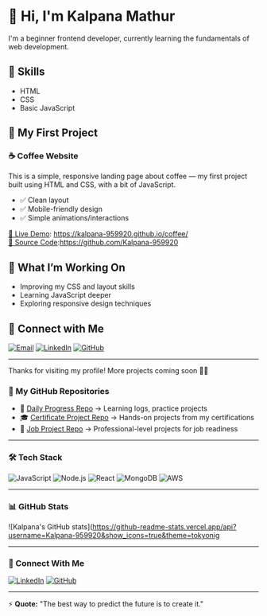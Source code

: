 # 👋 Hi, I'm Kalpana Mathur

I'm a beginner frontend developer, currently learning the fundamentals of web development.

## 🌱 Skills

- HTML
- CSS
- Basic JavaScript

## 📁 My First Project

### ☕ Coffee Website

This is a simple, responsive landing page about coffee — my first project built using HTML and CSS, with a bit of JavaScript.

- ✅ Clean layout
- ✅ Mobile-friendly design
- ✅ Simple animations/interactions

[🔗 Live Demo](#): https://kalpana-959920.github.io/coffee/  
[📂 Source Code](#):https://github.com/Kalpana-959920

## 🚀 What I’m Working On

- Improving my CSS and layout skills  
- Learning JavaScript deeper  
- Exploring responsive design techniques

## 🔗 Connect with Me

[![Email](https://img.shields.io/badge/Email-D14836?style=for-the-badge&logo=gmail&logoColor=white)](mailto:kalpanamathur@gmail.com)
[![LinkedIn](https://img.shields.io/badge/LinkedIn-0A66C2?style=for-the-badge&logo=linkedin&logoColor=white)](https://www.linkedin.com/in/your-profile)
[![GitHub](https://img.shields.io/badge/GitHub-181717?style=for-the-badge&logo=github&logoColor=white)](https://github.com/Kalpana-959920)

---

Thanks for visiting my profile! More projects coming soon 👨‍💻

### 📂 My GitHub Repositories
- 📌 [Daily Progress Repo](https://github.com/your-username/daily-progress) → Learning logs, practice projects
- 🎓 [Certificate Project Repo](https://github.com/your-username/certifications) → Hands-on projects from my certifications
- 💼 [Job Project Repo](https://github.com/your-username/job-projects) → Professional-level projects for job readiness

---

### 🛠️ Tech Stack
![JavaScript](https://img.shields.io/badge/JavaScript-F7DF1E?style=for-the-badge&logo=javascript&logoColor=black)
![Node.js](https://img.shields.io/badge/Node.js-339933?style=for-the-badge&logo=nodedotjs&logoColor=white)
![React](https://img.shields.io/badge/React-20232A?style=for-the-badge&logo=react&logoColor=61DAFB)
![MongoDB](https://img.shields.io/badge/MongoDB-47A248?style=for-the-badge&logo=mongodb&logoColor=white)
![AWS](https://img.shields.io/badge/AWS-FF9900?style=for-the-badge&logo=amazonaws&logoColor=white)

---

### 📊 GitHub Stats
![Kalpana's GitHub stats](https://github-readme-stats.vercel.app/api?username=Kalpana-959920&show_icons=true&theme=tokyonig

---

### 🔗 Connect With Me
[![LinkedIn](https://img.shields.io/badge/LinkedIn-0A66C2?style=for-the-badge&logo=linkedin&logoColor=white)](https://www.linkedin.com/in/your-profile)
[![GitHub](https://img.shields.io/badge/GitHub-181717?style=for-the-badge&logo=github&logoColor=white)](https://github.com/Kalpana-959920)

---

⚡ **Quote:** "The best way to predict the future is to create it."
